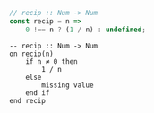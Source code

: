 ```javascript
// recip :: Num -> Num
const recip = n =>
    0 !== n ? (1 / n) : undefined;
```


```applescript
-- recip :: Num -> Num
on recip(n)
    if n ≠ 0 then
        1 / n
    else
        missing value
    end if
end recip
```